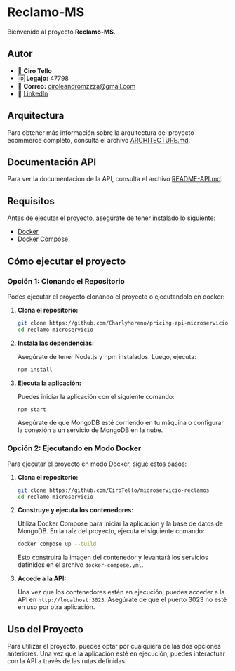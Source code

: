 # Reclamo-MS

Bienvenido al proyecto **Reclamo-MS**.

## Autor
- 👤 **Ciro Tello**
- 🆔 **Legajo:** 47798
- 📧 **Correo:** ciroleandromzzza@gmail.com
- 🔗 [LinkedIn](https://www.linkedin.com/in/ciro-tello/)

## Arquitectura

Para obtener más información sobre la arquitectura del proyecto ecommerce completo, consulta el archivo [ARCHITECTURE.md](./ARCHITECTURE.md).

## Documentación API

Para ver la documentacion de la API, consulta el archivo [README-API.md](./README-API.md).

## Requisitos

Antes de ejecutar el proyecto, asegúrate de tener instalado lo siguiente:

- [Docker](https://www.docker.com/get-started)
- [Docker Compose](https://docs.docker.com/compose/install/)

## Cómo ejecutar el proyecto

### Opción 1: Clonando el Repositorio

Podes ejecutar el proyecto clonando el proyecto o ejecutandolo en docker:

1. **Clona el repositorio:**

   ```bash
   git clone https://github.com/CharlyMoreno/pricing-api-microservicios
   cd reclamo-microservicio
   ```

2. **Instala las dependencias:**

   Asegúrate de tener Node.js y npm instalados. Luego, ejecuta:

   ```bash
   npm install
   ```

3. **Ejecuta la aplicación:**

   Puedes iniciar la aplicación con el siguiente comando:

   ```bash
   npm start
   ```

   Asegúrate de que MongoDB esté corriendo en tu máquina o configurar la conexión a un servicio de MongoDB en la nube.

### Opción 2: Ejecutando en Modo Docker

Para ejecutar el proyecto en modo Docker, sigue estos pasos:

1. **Clona el repositorio:**

   ```bash
   git clone https://github.com/CiroTello/microservicio-reclamos
   cd reclamo-microservicio
   ```

2. **Construye y ejecuta los contenedores:**

   Utiliza Docker Compose para iniciar la aplicación y la base de datos de MongoDB. En la raíz del proyecto, ejecuta el siguiente comando:

   ```bash
   docker compose up --build
   ```

   Esto construirá la imagen del contenedor y levantará los servicios definidos en el archivo `docker-compose.yml`.

3. **Accede a la API:**

   Una vez que los contenedores estén en ejecución, puedes acceder a la API en `http://localhost:3023`. Asegúrate de que el puerto 3023 no esté en uso por otra aplicación.

## Uso del Proyecto

Para utilizar el proyecto, puedes optar por cualquiera de las dos opciones anteriores. Una vez que la aplicación esté en ejecución, puedes interactuar con la API a través de las rutas definidas.